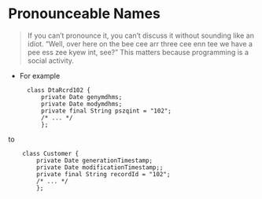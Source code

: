 # Pronounceable Names

>  If you can’t pronounce it, you can’t discuss it without sounding like an idiot. “Well, over here on the bee cee arr three cee enn tee we have a pee ess zee kyew int, see?” This matters because programming is a social activity.


* For example

        class DtaRcrd102 {
            private Date genymdhms;
            private Date modymdhms;
            private final String pszqint = "102";
            /* ... */
            };

to

        class Customer {
            private Date generationTimestamp;
            private Date modificationTimestamp;;
            private final String recordId = "102";
            /* ... */
            };

